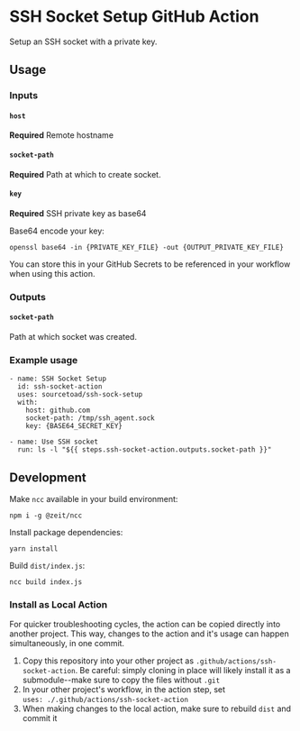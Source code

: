 # SSH Socket Setup GitHub Action
Setup an SSH socket with a private key.

## Usage
### Inputs
#### `host`
**Required** Remote hostname

#### `socket-path`
**Required** Path at which to create socket.

#### `key`
**Required** SSH private key as base64

Base64 encode your key:

    openssl base64 -in {PRIVATE_KEY_FILE} -out {OUTPUT_PRIVATE_KEY_FILE}
    
You can store this in your GitHub Secrets to be referenced in your workflow when using this action.


### Outputs
#### `socket-path`
Path at which socket was created.

### Example usage
    - name: SSH Socket Setup
      id: ssh-socket-action
      uses: sourcetoad/ssh-sock-setup
      with:
        host: github.com
        socket-path: /tmp/ssh_agent.sock
        key: {BASE64_SECRET_KEY}

    - name: Use SSH socket
      run: ls -l "${{ steps.ssh-socket-action.outputs.socket-path }}"
        
## Development
Make `ncc` available in your build environment:

    npm i -g @zeit/ncc
    
Install package dependencies:

    yarn install
    
Build `dist/index.js`:

    ncc build index.js

### Install as Local Action
For quicker troubleshooting cycles, the action can be copied directly into another project. This way, changes to the action and it's usage can happen simultaneously, in one commit.

1. Copy this repository into your other project as `.github/actions/ssh-socket-action`. Be careful: simply cloning in place will likely install it as a submodule--make sure to copy the files without `.git`
2. In your other project's workflow, in the action step, set\
`uses: ./.github/actions/ssh-socket-action`
3. When making changes to the local action, make sure to rebuild `dist` and commit it

